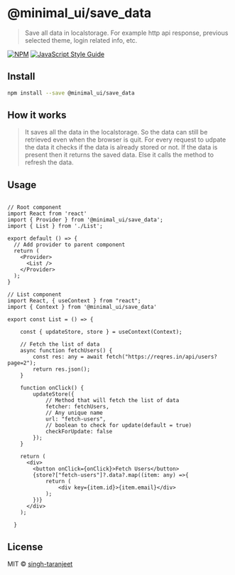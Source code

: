 # @minimal_ui/save_data

> Save all data in localstorage. For example http api response, previous selected theme, login related info, etc.

[![NPM](https://img.shields.io/npm/v/@minimal_ui/save_data.svg)](https://www.npmjs.com/package/@minimal_ui/save_data) [![JavaScript Style Guide](https://img.shields.io/badge/code_style-standard-brightgreen.svg)](https://standardjs.com)

## Install

```bash
npm install --save @minimal_ui/save_data
```
## How it works

> It saves all the data in the localstorage. So the data can still be retrieved even when the browser is quit.
For every request to udpate the data it checks if the data is already stored or not.
If the data is present then it returns the saved data.
Else it calls the method to refresh the data.


## Usage

```tsx

// Root component
import React from 'react'
import { Provider } from '@minimal_ui/save_data';
import { List } from './List';

export default () => {
  // Add provider to parent component
  return (
    <Provider>
      <List />
    </Provider>
  );
}

// List component
import React, { useContext } from "react";
import { Context } from '@minimal_ui/save_data'

export const List = () => {

    const { updateStore, store } = useContext(Context);
  
    // Fetch the list of data
    async function fetchUsers() {
        const res: any = await fetch("https://reqres.in/api/users?page=2");
        return res.json();
    }
  
    function onClick() {
        updateStore({
            // Method that will fetch the list of data
            fetcher: fetchUsers,
            // Any unique name
            url: "fetch-users",
            // boolean to check for update(default = true)
            checkForUpdate: false
        });
    }

    return (
      <div>
        <button onClick={onClick}>Fetch Users</button>
        {store?["fetch-users"]?.data?.map((item: any) =>{
            return (
                <div key={item.id}>{item.email}</div>
            );
        })}
      </div>
    );
  
  }
```

## License

MIT © [singh-taranjeet](https://github.com/singh-taranjeet)
